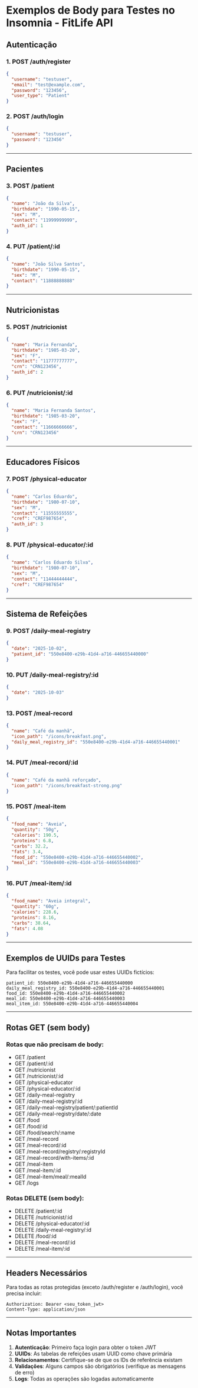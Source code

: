# Exemplos de Body para Testes no Insomnia - FitLife API

## Autenticação

### 1. POST /auth/register
```json
{
  "username": "testuser",
  "email": "test@example.com",
  "password": "123456",
  "user_type": "Patient"
}
```

### 2. POST /auth/login
```json
{
  "username": "testuser",
  "password": "123456"
}
```

---

## Pacientes

### 3. POST /patient
```json
{
  "name": "João da Silva",
  "birthdate": "1990-05-15",
  "sex": "M",
  "contact": "11999999999",
  "auth_id": 1
}
```

### 4. PUT /patient/:id
```json
{
  "name": "João Silva Santos",
  "birthdate": "1990-05-15",
  "sex": "M",
  "contact": "11888888888"
}
```

---

## Nutricionistas

### 5. POST /nutricionist
```json
{
  "name": "Maria Fernanda",
  "birthdate": "1985-03-20",
  "sex": "F",
  "contact": "11777777777",
  "crn": "CRN123456",
  "auth_id": 2
}
```

### 6. PUT /nutricionist/:id
```json
{
  "name": "Maria Fernanda Santos",
  "birthdate": "1985-03-20",
  "sex": "F",
  "contact": "11666666666",
  "crn": "CRN123456"
}
```

---

## Educadores Físicos

### 7. POST /physical-educator
```json
{
  "name": "Carlos Eduardo",
  "birthdate": "1980-07-10",
  "sex": "M",
  "contact": "11555555555",
  "cref": "CREF987654",
  "auth_id": 3
}
```

### 8. PUT /physical-educator/:id
```json
{
  "name": "Carlos Eduardo Silva",
  "birthdate": "1980-07-10",
  "sex": "M",
  "contact": "11444444444",
  "cref": "CREF987654"
}
```

---

## Sistema de Refeições

### 9. POST /daily-meal-registry
```json
{
  "date": "2025-10-02",
  "patient_id": "550e8400-e29b-41d4-a716-446655440000"
}
```

### 10. PUT /daily-meal-registry/:id
```json
{
  "date": "2025-10-03"
}
```

### 13. POST /meal-record
```json
{
  "name": "Café da manhã",
  "icon_path": "/icons/breakfast.png",
  "daily_meal_registry_id": "550e8400-e29b-41d4-a716-446655440001"
}
```

### 14. PUT /meal-record/:id
```json
{
  "name": "Café da manhã reforçado",
  "icon_path": "/icons/breakfast-strong.png"
}
```

### 15. POST /meal-item
```json
{
  "food_name": "Aveia",
  "quantity": "50g",
  "calories": 190.5,
  "proteins": 6.8,
  "carbs": 32.2,
  "fats": 3.4,
  "food_id": "550e8400-e29b-41d4-a716-446655440002",
  "meal_id": "550e8400-e29b-41d4-a716-446655440003"
}
```

### 16. PUT /meal-item/:id
```json
{
  "food_name": "Aveia integral",
  "quantity": "60g",
  "calories": 228.6,
  "proteins": 8.16,
  "carbs": 38.64,
  "fats": 4.08
}
```

---

## Exemplos de UUIDs para Testes

Para facilitar os testes, você pode usar estes UUIDs fictícios:

```
patient_id: 550e8400-e29b-41d4-a716-446655440000
daily_meal_registry_id: 550e8400-e29b-41d4-a716-446655440001
food_id: 550e8400-e29b-41d4-a716-446655440002
meal_id: 550e8400-e29b-41d4-a716-446655440003
meal_item_id: 550e8400-e29b-41d4-a716-446655440004
```

---

## Rotas GET (sem body)

### Rotas que não precisam de body:
- GET /patient
- GET /patient/:id
- GET /nutricionist
- GET /nutricionist/:id
- GET /physical-educator
- GET /physical-educator/:id
- GET /daily-meal-registry
- GET /daily-meal-registry/:id
- GET /daily-meal-registry/patient/:patientId
- GET /daily-meal-registry/date/:date
- GET /food
- GET /food/:id
- GET /food/search/:name
- GET /meal-record
- GET /meal-record/:id
- GET /meal-record/registry/:registryId
- GET /meal-record/with-items/:id
- GET /meal-item
- GET /meal-item/:id
- GET /meal-item/meal/:mealId
- GET /logs

### Rotas DELETE (sem body):
- DELETE /patient/:id
- DELETE /nutricionist/:id
- DELETE /physical-educator/:id
- DELETE /daily-meal-registry/:id
- DELETE /food/:id
- DELETE /meal-record/:id
- DELETE /meal-item/:id

---

## Headers Necessários

Para todas as rotas protegidas (exceto /auth/register e /auth/login), você precisa incluir:

```
Authorization: Bearer <seu_token_jwt>
Content-Type: application/json
```

---

## Notas Importantes

1. **Autenticação**: Primeiro faça login para obter o token JWT
2. **UUIDs**: As tabelas de refeições usam UUID como chave primária
3. **Relacionamentos**: Certifique-se de que os IDs de referência existam
4. **Validações**: Alguns campos são obrigatórios (verifique as mensagens de erro)
5. **Logs**: Todas as operações são logadas automaticamente